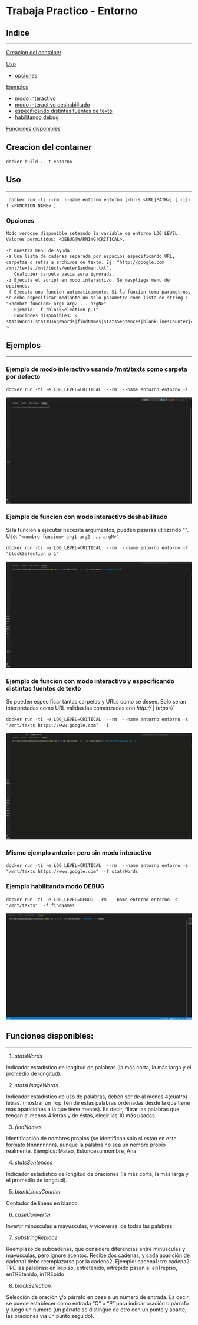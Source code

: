 # Trabaja Practico - Entorno

## Indice
---
[Creacion del container](#creacion-del-container)

[Uso](#creacion-del-container)
- [opciones](#opciones)

[Ejemplos](#ejemplos)
- [modo interactivo](#ejemplo-de-modo-interactivo-usando-mnttexts-como-carpeta-por-defecto)
- [modo interactivo deshabilitado](#ejemplo-de-funcion-con-modo-interactivo-deshabilitado)
- [especificando distintas fuentes de texto](#ejemplo-de-funcion-con-modo-interactivo-y-especificando-distintos-fuentes-de-texto)
- [habilitando debug](#ejemplo-habilitando-modo-debug)

[Funciones disponibles](#funciones-disponibles)


## Creacion del container
```
docker build . -t entorno
```

## Uso
---
```
 docker run -ti --rm  --name entorno entorno [-h|-s <URL|PATH>] [ -i|-f <FUNCTION NAME> ]
```

### Opciones
```
Modo verbose disponible seteando la variable de entorno LOG_LEVEL. Valores permitidos: <DEBUG|WARNING|CRITICAL>.
```

```    
-h muestra menu de ayuda
-s Una lista de cadenas separada por espacios especificando URL, carpetas o rutas a archivos de texto. Ej: "http://google.com /mnt/texts /mnt/texts/enterSandman.txt".
   Cualquier carpeta vacia sera ignorada.
-i Ejecuta el script en modo interactivo. Se despliega menu de opciones.
-f Ejecuta una funcion automaticamente. Si la funcion toma parametros, se debe especificar mediante un solo parametro como lista de string : "<nombre funcion> arg1 arg2 ... argN>" 
   Ejemplo: -f "blockSelection p 1"
   Funciones disponibles: < statsWords|statsUsageWords|findNames|statsSentences|blankLinesCounter|caseConverter|substringReplace|blockSelection >
```

## Ejemplos 
---

### Ejemplo de modo interactivo usando /mnt/texts como carpeta por defecto
```
docker run -ti -e LOG_LEVEL=CRITICAL  --rm  --name entorno entorno -i
```

<img src="/images/interactive_default.gif">

### Ejemplo de funcion con modo interactivo deshabilitado
Si la funcion a ejecutar necesita argumentos, pueden pasarsa utilizando "". Uso: `"<nombre funcion> arg1 arg2 ... argN>"`
```
docker run -ti -e LOG_LEVEL=CRITICAL  --rm  --name entorno entorno -f "blockSelection p 1"
```
<img src="/images/noninteractive_default.gif">

### Ejemplo de funcion con modo interactivo y especificando distintas fuentes de texto
Se pueden especificar tantas carpetas y URLs como se desee.
Solo seran interpretadas como URL validas las comenzadas con *http://* | *https://*
```
docker run -ti -e LOG_LEVEL=CRITICAL  --rm  --name entorno entorno -s "/mnt/texts https://www.google.com"  -i
```
<img src="/images/source_example.gif">

### Mismo ejemplo anterior pero sin modo interactivo
```
docker run -ti -e LOG_LEVEL=CRITICAL  --rm  --name entorno entorno -s "/mnt/texts https://www.google.com"  -f statsWords
```

### Ejemplo habilitando modo DEBUG
```
docker run -ti -e LOG_LEVEL=DEBUG --rm  --name entorno entorno -s "/mnt/texts"  -f findNames
```
<img src="/images/debug.gif">

## Funciones disponibles:
---
1. *statsWords*

Indicador estadístico de longitud de palabras (la más corta, la más larga y el
promedio de longitud).

2. *statsUsageWords*

Indicador estadístico de uso de palabras, deben ser de al menos 4(cuatro)
letras. (mostrar un Top Ten de estas palabras ordenadas desde la que tiene
más apariciones a la que tiene menos). Es decir, filtrar las palabras que
tengan al menos 4 letras y de éstas, elegir las 10 más usadas.

3. *findNames*

Identificación de nombres propios (se identifican sólo si están en este formato
Nnnnnnnnn), aunque la palabra no sea un nombre propio realmente.
Ejemplos: Mateo, Estonoesunnombre, Ana.

4. *statsSentences*

Indicador estadístico de longitud de oraciones (la más corta, la más larga y el
promedio de longitud).

5. *blankLinesCounter*

Contador de líneas en blanco.

6. *caseConverter*

Invertir minúsculas a mayúsculas, y viceversa, de todas las palabras.

7. *substringReplace*

Reemplazo de subcadenas, que considere diferencias entre minúsculas y
mayúsculas, pero ignore acentos. Recibe dos cadenas, y cada aparición de
cadena1 debe reemplazarse por la cadena2.
Ejemplo: cadena1: tre cadena2: TRE
las palabras: enTrepiso, entretenido, intrépido
pasan a: enTrepiso, enTREtenido, inTREpido

8. *blockSelection*

Selección de oración y/o párrafo en base a un número de entrada. Es decir,
se puede establecer como entrada “O” o “P” para indicar oración o párrafo y
luego un número (un párrafo se distingue de otro con un punto y aparte, las
oraciones vía un punto seguido).
